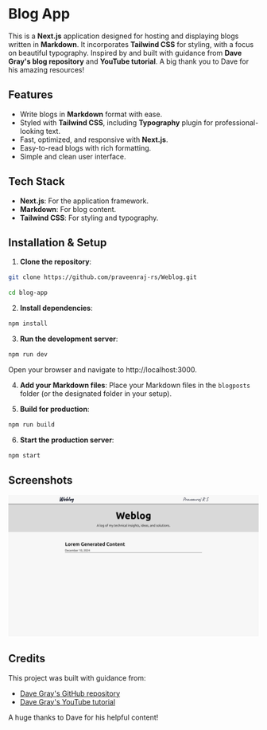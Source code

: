 # Blog App

This is a **Next.js** application designed for hosting and displaying blogs written in **Markdown**. It incorporates **Tailwind CSS** for styling, with a focus on beautiful typography. Inspired by and built with guidance from **Dave Gray's blog repository** and **YouTube tutorial**. A big thank you to Dave for his amazing resources!

## Features

- Write blogs in **Markdown** format with ease.
- Styled with **Tailwind CSS**, including **Typography** plugin for professional-looking text.
- Fast, optimized, and responsive with **Next.js**.
- Easy-to-read blogs with rich formatting.
- Simple and clean user interface.

## Tech Stack

- **Next.js**: For the application framework.
- **Markdown**: For blog content.
- **Tailwind CSS**: For styling and typography.

## Installation & Setup

1. **Clone the repository**:

```bash
git clone https://github.com/praveenraj-rs/Weblog.git
```

```bash
cd blog-app
```

2. **Install dependencies**:

```bash
npm install
```

3. **Run the development server**:

```bash
npm run dev
```

Open your browser and navigate to http://localhost:3000.

4. **Add your Markdown files**:
   Place your Markdown files in the `blogposts` folder (or the designated folder in your setup).

5. **Build for production**:

```bash
npm run build
```

6. **Start the production server**:

```bash
npm start
```

## Screenshots

![ScreenShot](screenshot.png)

## Credits

This project was built with guidance from:

- [Dave Gray's GitHub repository](https://github.com/gitdagray/next-js-course)
- [Dave Gray's YouTube tutorial](https://www.youtube.com/watch?v=puIQhnjOfbc&t=67s)

A huge thanks to Dave for his helpful content!
